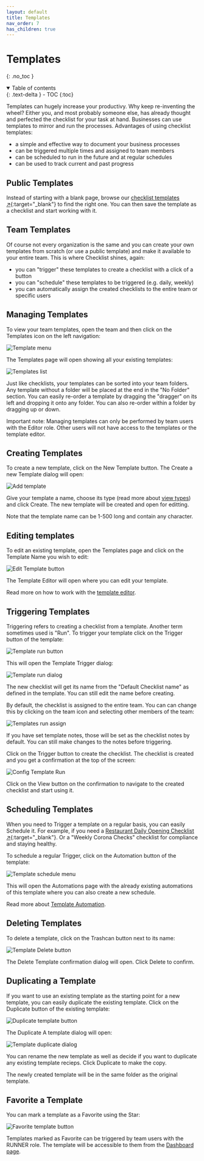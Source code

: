 ```yaml
---
layout: default
title: Templates
nav_order: 7
has_children: true
---
```


# Templates

{: .no_toc }

<details open markdown="block">
  <summary>
    Table of contents
  </summary>
  {: .text-delta }
- TOC
{:toc}
</details>

Templates can hugely increase your productivy. Why keep re-inventing the wheel? Either you, and most probably someone else, has already thought and perfected the checklist for your task at hand. Businesses can use templates to mirror and run the processes. Advantages of using checklist templates:

- a simple and effective way to document your business processes
- can be triggered multiple times and assigned to team members
- can be scheduled to run in the future and at regular schedules
- can be used to track current and past progress

## Public Templates

Instead of starting with a blank page, browse our [checklist templates ↗](https://checklist.com/templates){:target="\_blank"} to find the right one. You can then save the template as a checklist and start working with it.

## Team Templates

Of course not every organization is the same and you can create your own templates from scratch (or use a public template) and make it available to your entire team. This is where Checklist shines, again:

- you can "trigger" these templates to create a checklist with a click of a button
- you can "schedule" these templates to be triggered (e.g. daily, weekly)
- you can automatically assign the created checklists to the entire team or specific users

## Managing Templates

To view your team templates, open the team and then click on the Templates icon on the left navigation:

![Template menu](/assets/images/templates/templates-menu.png)

The Templates page will open showing all your existing templates:

![Templates list](/assets/images/templates/templates-list.png)

Just like checklists, your templates can be sorted into your team folders. Any template without a folder will be placed at the end in the "No Folder" section. You can easily re-order a template by dragging the "dragger" on its left and dropping it onto any folder. You can also re-order within a folder by dragging up or down.

Important note: Managing templates can only be performed by team users with the Editor role. Other users will not have access to the templates or the template editor.

## Creating Templates

To create a new template, click on the New Template button. The Create a new Template dialog will open:

![Add template](/assets/images/templates/templates-add.png)

Give your template a name, choose its type (read more about [view types](/checklists/checklist-views/)) and click Create. The new template will be created and open for editting.

Note that the template name can be 1-500 long and contain any character.

## Editing templates

To edit an existing template, open the Templates page and click on the Template Name you wish to edit:

![Edit Template button](/assets/images/templates/template-editor-button.png)

The Template Editor will open where you can edit your template.

Read more on how to work with the [template editor](/templates/template-editor/).

## Triggering Templates

Triggering refers to creating a checklist from a template. Another term sometimes used is "Run". To trigger your template click on the Trigger button of the template:

![Template run button](/assets/images/templates/templates-run-button.png)

This will open the Template Trigger dialog:

![Template run dialog](/assets/images/templates/templates-run-dialog.png)

The new checklist will get its name from the "Default Checklist name" as defined in the template. You can still edit the name before creating.

By default, the checklist is assigned to the entire team. You can can change this by clicking on the team icon and selecting other members of the team:

![Templates run assign](/assets/images/templates/templates-run-assign.png)

If you have set template notes, those will be set as the checklist notes by default. You can still make changes to the notes before triggering.

Click on the Trigger button to create the checklist. The checklist is created and you get a confirmation at the top of the screen:

![Config Template Run](/assets/images/templates/templates-run-confirm.png)

Click on the View button on the confirmation to navigate to the created checklist and start using it.

## Scheduling Templates

When you need to Trigger a template on a regular basis, you can easily Schedule it. For example, if you need a [Restaurant Daily Opening Checklist ↗](https://checklist.com/restaurant-daily-opening-checklist "Restaurant Daily Opening Checklist"){:target="\_blank"}. Or a "Weekly Corona Checks" checklist for compliance and staying healthy.

To schedule a regular Trigger, click on the Automation button of the template:

![Template schedule menu](/assets/images/templates/templates-schedule-button.png)

This will open the Automations page with the already existing automations of this template where you can also create a new schedule.

Read more about [Template Automation](/automation/#template-automation).

## Deleting Templates

To delete a template, click on the Trashcan button next to its name:

![Template Delete button](/assets/images/templates/templates-delete-button.png)

The Delete Template confirmation dialog will open. Click Delete to confirm.

## Duplicating a Template

If you want to use an existing template as the starting point for a new template, you can easily duplicate the existing template. Click on the Duplicate button of the existing template:

![Duplicate template button](/assets/images/templates/templates-duplicate-button.png)

The Duplicate A template dialog will open:

![Template duplicate dialog](/assets/images/templates/templates-duplicate-dialog.png)

You can rename the new template as well as decide if you want to duplicate any existing template recieps. Click Duplicate to make the copy.

The newly created template will be in the same folder as the original template.

## Favorite a Template

You can mark a template as a Favorite using the Star:

![Favorite template button](/assets/images/templates/templates-favorite-button.png)

Templates marked as Favorite can be triggered by team users with the RUNNER role. The template will be accessible to them from the [Dashboard page](/dashboard/).
